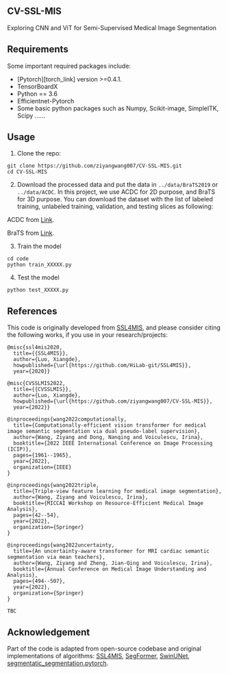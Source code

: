 ## CV-SSL-MIS
Exploring CNN and ViT for Semi-Supervised Medical Image Segmentation


## Requirements
Some important required packages include:
* [Pytorch][torch_link] version >=0.4.1.
* TensorBoardX
* Python == 3.6 
* Efficientnet-Pytorch
* Some basic python packages such as Numpy, Scikit-image, SimpleITK, Scipy ......


## Usage

1. Clone the repo:
```
git clone https://github.com/ziyangwang007/CV-SSL-MIS.git 
cd CV-SSL-MIS
```
2. Download the processed data and put the data in `../data/BraTS2019` or `../data/ACDC`. In this project, we use ACDC for 2D purpose, and BraTS for 3D purpose. You can download the dataset with the list of labeled training, unlabeled training, validation, and testing slices as following:


ACDC from [Link](https://drive.google.com/file/d/1erKoNzknobgn7gZYEXylsJFYqq-gc6xQ/view?usp=share_link).

BraTS from [Link](https://drive.google.com/file/d/1erKoNzknobgn7gZYEXylsJFYqq-gc6xQ/view?usp=share_link).


3. Train the model
```
cd code
python train_XXXXX.py
```

4. Test the model
```
python test_XXXXX.py
```



## References
This code is originally developed from [SSL4MIS](https://github.com/HiLab-git/SSL4MIS), and please consider citing the following works, if you use in your research/projects:

	@misc{ssl4mis2020,
	  title={{SSL4MIS}},
	  author={Luo, Xiangde},
	  howpublished={\url{https://github.com/HiLab-git/SSL4MIS}},
	  year={2020}}

	@misc{CVSSLMIS2022,
	  title={{CVSSLMIS}},
	  author={Luo, Xiangde},
	  howpublished={\url{https://github.com/ziyangwang007/CV-SSL-MIS}},
	  year={2022}}

	@inproceedings{wang2022computationally,
	  title={Computationally-efficient vision transformer for medical image semantic segmentation via dual pseudo-label supervision},
	  author={Wang, Ziyang and Dong, Nanqing and Voiculescu, Irina},
	  booktitle={2022 IEEE International Conference on Image Processing (ICIP)},
	  pages={1961--1965},
	  year={2022},
	  organization={IEEE}
	}

	@inproceedings{wang2022triple,
	  title={Triple-view feature learning for medical image segmentation},
	  author={Wang, Ziyang and Voiculescu, Irina},
	  booktitle={MICCAI Workshop on Resource-Efficient Medical Image Analysis},
	  pages={42--54},
	  year={2022},
	  organization={Springer}
	}

	@inproceedings{wang2022uncertainty,
	  title={An uncertainty-aware transformer for MRI cardiac semantic segmentation via mean teachers},
	  author={Wang, Ziyang and Zheng, Jian-Qing and Voiculescu, Irina},
	  booktitle={Annual Conference on Medical Image Understanding and Analysis},
	  pages={494--507},
	  year={2022},
	  organization={Springer}
	}

	TBC


## Acknowledgement

Part of the code is adapted from open-source codebase and original implementations of algorithms: [SSL4MIS](https://github.com/HiLab-git/SSL4MIS), [SegFormer](https://github.com/NVlabs/SegFormer), [SwinUNet](https://github.com/HuCaoFighting/Swin-Unet), [segmentatic_segmentation.pytorch](https://github.com/qubvel/segmentation_models.pytorch).
